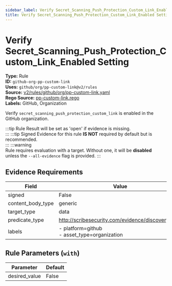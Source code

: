 ```yaml
---
sidebar_label: Verify Secret_Scanning_Push_Protection_Custom_Link_Enabled Setting
title: Verify Secret_Scanning_Push_Protection_Custom_Link_Enabled Setting
---  
```

# Verify Secret_Scanning_Push_Protection_Custom_Link_Enabled Setting  
**Type:** Rule  
**ID:** `github-org-pp-custom-link`  
**Uses:** `github/org/pp-custom-link@v2/rules`  
**Source:** [v2/rules/github/org/pp-custom-link.yaml](https://github.com/scribe-public/sample-policies/blob/main/v2/rules/github/org/pp-custom-link.yaml)  
**Rego Source:** [pp-custom-link.rego](https://github.com/scribe-public/sample-policies/blob/main/v2/rules/github/org/pp-custom-link.rego)  
**Labels:** GitHub, Organization  

Verify `secret_scanning_push_protection_custom_link` is enabled in the GitHub organization.

:::tip 
Rule Result will be set as 'open' if evidence is missing.  
::: 
:::tip 
Signed Evidence for this rule **IS NOT** required by default but is recommended.  
::: 
:::warning  
Rule requires evaluation with a target. Without one, it will be **disabled** unless the `--all-evidence` flag is provided.
::: 

## Evidence Requirements  
| Field | Value |
|-------|-------|
| signed | False |
| content_body_type | generic |
| target_type | data |
| predicate_type | http://scribesecurity.com/evidence/discovery/v0.1 |
| labels | - platform=github<br/>- asset_type=organization |

## Rule Parameters (`with`)  
| Parameter | Default |
|-----------|---------|
| desired_value | False |
